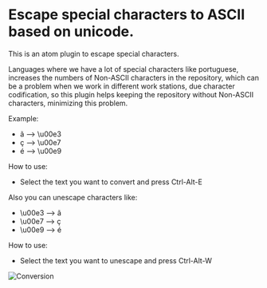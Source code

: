 # Escape special characters to ASCII based on unicode.

This is an atom plugin to escape special characters.

Languages where we have a lot of special characters like portuguese, increases the numbers of Non-ASCII characters in the repository, which can be a problem when we work in different work stations, due character codification, so  this plugin helps keeping the repository without Non-ASCII characters, minimizing this problem.

Example:

 - ã --> \u00e3
 - ç --> \u00e7
 - é --> \u00e9

How to use:
  - Select the text you want to convert and press Ctrl-Alt-E

Also you can unescape characters like:

- \u00e3 --> ã
- \u00e7 --> ç
- \u00e9 --> é

How to use:
  - Select the text you want to unescape and press Ctrl-Alt-W

![Conversion](http://i3.kym-cdn.com/photos/images/original/000/058/092/wololooooooooooooooooooooo20110724-22047-dccquj.gif)
